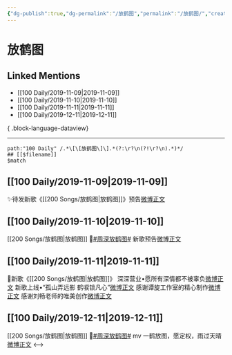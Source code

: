 ```yaml
---
{"dg-publish":true,"dg-permalink":"/放鹤图","permalink":"/放鹤图/","created":"2023-03-30T16:56:22.000+08:00","updated":"2023-08-24T18:08:09.552+08:00"}
---
```


# 放鹤图

## Linked Mentions
- [[100 Daily/2019-11-09\|2019-11-09]]
- [[100 Daily/2019-11-10\|2019-11-10]]
- [[100 Daily/2019-11-11\|2019-11-11]]
- [[100 Daily/2019-12-11\|2019-12-11]]

{ .block-language-dataview}

---

```expander
path:"100 Daily" /.*\[\[放鹤图\]\].*(?:\r?\n(?!\r?\n).*)*/
## [[$filename]]
$match
```
## [[100 Daily/2019-11-09\|2019-11-09]]
✨待发新歌《[[200 Songs/放鹤图\|放鹤图]]》预告[微博正文](https://m.weibo.cn/6466290670/4436788657614141)
## [[100 Daily/2019-11-10\|2019-11-10]]
[[200 Songs/放鹤图\|放鹤图]]
🍃[#周深放鹤图#](https://s.weibo.com/weibo?q=%23%E5%91%A8%E6%B7%B1%E6%94%BE%E9%B9%A4%E5%9B%BE%23) 新歌预告[微博正文](https://m.weibo.cn/6466290670/4437162613260875)
## [[100 Daily/2019-11-11\|2019-11-11]]
🍃新歌《[[200 Songs/放鹤图\|放鹤图]]》
深深营业•愿所有深情都不被辜负[微博正文](https://m.weibo.cn/6466290670/4437527349998335)
新歌上线•“孤山弄远影 鹤唳锁凡心”[微博正文](https://m.weibo.cn/6466290670/4437383719879282)
感谢谭旋工作室的精心制作[微博正文](https://m.weibo.cn/6466290670/4437386723216241)
感谢刘畅老师的唯美创作[微博正文](https://m.weibo.cn/6466290670/4437584190861358)
## [[100 Daily/2019-12-11\|2019-12-11]]
[[200 Songs/放鹤图\|放鹤图]]
🌿[#周深放鹤图#](https://s.weibo.com/weibo?q=%23%E5%91%A8%E6%B7%B1%E6%94%BE%E9%B9%A4%E5%9B%BE%23) mv 一鹤放图，愿定权，雨过天晴
[微博正文](https://m.weibo.cn/6466290670/4448303213678750)
<-->